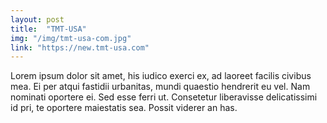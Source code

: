 ```yaml
---
layout: post
title:  "TMT-USA"
img: "/img/tmt-usa-com.jpg"
link: "https://new.tmt-usa.com"
---
```


Lorem ipsum dolor sit amet, his iudico exerci ex, ad laoreet facilis civibus mea. Ei per atqui fastidii urbanitas, mundi quaestio hendrerit eu vel. Nam nominati oportere ei. Sed esse ferri ut. Consetetur liberavisse delicatissimi id pri, te oportere maiestatis sea. Possit viderer an has.